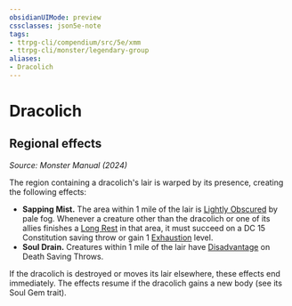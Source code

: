 ```yaml
---
obsidianUIMode: preview
cssclasses: json5e-note
tags:
- ttrpg-cli/compendium/src/5e/xmm
- ttrpg-cli/monster/legendary-group
aliases:
- Dracolich
---
```

# Dracolich

## Regional effects
_Source: Monster Manual (2024)_

The region containing a dracolich's lair is warped by its presence, creating the following effects:

- **Sapping Mist.** The area within 1 mile of the lair is [Lightly Obscured](Інструменти%20ДМ/CLI/rules/variant-rules/lightly-obscured-xphb.md) by pale fog. Whenever a creature other than the dracolich or one of its allies finishes a [Long Rest](Інструменти%20ДМ/CLI/rules/variant-rules/long-rest-xphb.md) in that area, it must succeed on a DC 15 Constitution saving throw or gain 1 [Exhaustion](Інструменти%20ДМ/CLI/rules/conditions.md#Exhaustion) level.  
- **Soul Drain.** Creatures within 1 mile of the lair have [Disadvantage](Інструменти%20ДМ/CLI/rules/variant-rules/disadvantage-xphb.md) on Death Saving Throws.  

If the dracolich is destroyed or moves its lair elsewhere, these effects end immediately. The effects resume if the dracolich gains a new body (see its Soul Gem trait).